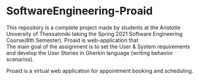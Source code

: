 # SoftwareEngineering-Proaid
This repository is a complete project made by students at the Aristotle University of Thessaloniki taking the Spring 2021 Software Engineering Course(8th Semester). Proaid is web-application that  
The main goal of the assignment is to set the User & System requirements and develop the User Stories in Gherkin language (writing behavior scenarios).

Proaid is a virtual web application for appointment booking and scheduling.
